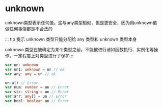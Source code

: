 # unknown
unknown类型表示任何值。这与any类型相似，但是更安全，因为用unknown值做任何事情都是不合法的

::: tip 提示
unknown 类型只能分配给 any 类型和 unknown 类型本身

unknown 类型在被确定为某个类型之前，不能被进行诸如函数执行、实例化等操作，一定程度上对类型进行了保护
:::
```ts
var un: unknown
var un1: unknown = un // ok
var any: any = un // ok

un.a() // Error
var num: number = un // Error
var str: string = un // Error
var arr: any[] = un // Error
var bool: boolean un // Error
```
